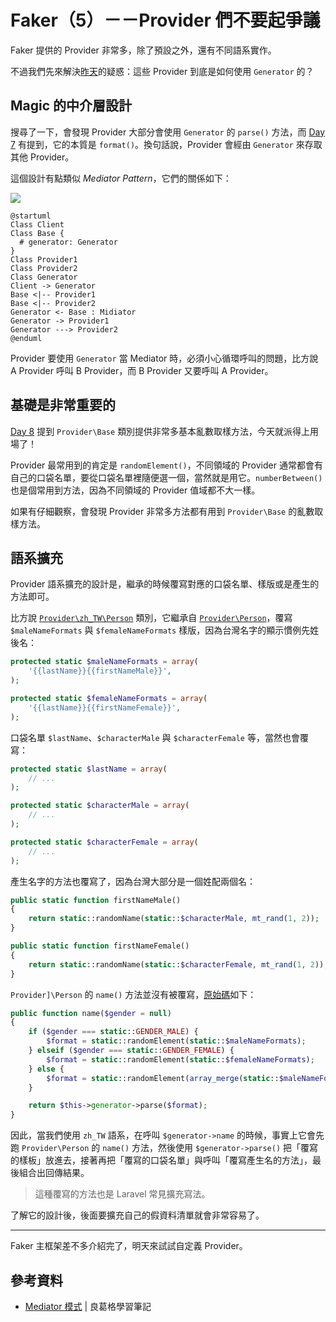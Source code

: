 # Faker（5）－－Provider 們不要起爭議

Faker 提供的 Provider 非常多，除了預設之外，還有不同語系實作。

不過我們先來解決[昨天][Day 9]的疑惑：這些 Provider 到底是如何使用 `Generator` 的？

## Magic 的中介層設計

搜尋了一下，會發現 Provider 大部分會使用 `Generator` 的 `parse()` 方法，而 [Day 7][] 有提到，它的本質是 `format()`。換句話說，Provider 會經由 `Generator` 來存取其他 Provider。

這個設計有點類似 *Mediator Pattern*，它們的關係如下：

![](http://www.plantuml.com/plantuml/png/SoWkIImgAStDuNBEIImkLd3EoKpDAu5od1ABKnMgkHGKb1NIK_DIYn9Byeki5DnXJAvQgBg0eloop9JK8aCqlX6KZz01CLv1rmv936oBJOskBf8vc696N70T2ZQw4ATPAVXcfcI23K580ir6c8Cah8iaOSJba9gN0lGr0000)

```puml
@startuml
Class Client
Class Base {
  # generator: Generator
}
Class Provider1
Class Provider2
Class Generator
Client -> Generator
Base <|-- Provider1
Base <|-- Provider2
Generator <- Base : Midiator
Generator -> Provider1
Generator ---> Provider2
@enduml
```

Provider 要使用 `Generator` 當 Mediator 時，必須小心循環呼叫的問題，比方說 A Provider 呼叫 B Provider，而 B Provider 又要呼叫 A Provider。

## 基礎是非常重要的

[Day 8][] 提到 `Provider\Base` 類別提供非常多基本亂數取樣方法，今天就派得上用場了！

Provider 最常用到的肯定是 `randomElement()`，不同領域的 Provider 通常都會有自己的口袋名單，要從口袋名單裡隨便選一個，當然就是用它。`numberBetween()` 也是個常用到方法，因為不同領域的 Provider 值域都不大一樣。

如果有仔細觀察，會發現 Provider 非常多方法都有用到 `Provider\Base` 的亂數取樣方法。

## 語系擴充

Provider 語系擴充的設計是，繼承的時候覆寫對應的口袋名單、樣版或是產生的方法即可。

比方說 [`Provider\zh_TW\Person`](https://github.com/fzaninotto/Faker/blob/v1.7.1/src/Faker/Provider/zh_TW/Person.php) 類別，它繼承自 [`Provider\Person`](https://github.com/fzaninotto/Faker/blob/v1.7.1/src/Faker/Provider/Person.php)，覆寫 `$maleNameFormats` 與 `$femaleNameFormats` 樣版，因為台灣名字的顯示慣例先姓後名：

```php
protected static $maleNameFormats = array(
    '{{lastName}}{{firstNameMale}}',
);

protected static $femaleNameFormats = array(
    '{{lastName}}{{firstNameFemale}}',
);
```

口袋名單 `$lastName`、`$characterMale` 與 `$characterFemale` 等，當然也會覆寫：

```php
protected static $lastName = array(
    // ...
);

protected static $characterMale = array(
    // ...
);

protected static $characterFemale = array(
    // ...
);
```

產生名字的方法也覆寫了，因為台灣大部分是一個姓配兩個名：

```php
public static function firstNameMale()
{
    return static::randomName(static::$characterMale, mt_rand(1, 2));
}

public static function firstNameFemale()
{
    return static::randomName(static::$characterFemale, mt_rand(1, 2));
}
```

`Provider]\Person` 的 `name()` 方法並沒有被覆寫，[原始碼](https://github.com/fzaninotto/Faker/blob/v1.7.1/src/Faker/Provider/Person.php#L47-L58)如下：

```php
public function name($gender = null)
{
    if ($gender === static::GENDER_MALE) {
        $format = static::randomElement(static::$maleNameFormats);
    } elseif ($gender === static::GENDER_FEMALE) {
        $format = static::randomElement(static::$femaleNameFormats);
    } else {
        $format = static::randomElement(array_merge(static::$maleNameFormats, static::$femaleNameFormats));
    }

    return $this->generator->parse($format);
}
```

因此，當我們使用 `zh_TW` 語系，在呼叫 `$generator->name` 的時候，事實上它會先跑 `Provider\Person` 的 `name()` 方法，然後使用 `$generator->parse()` 把「覆寫的樣板」放進去，接著再把「覆寫的口袋名單」與呼叫「覆寫產生名的方法」，最後組合出回傳結果。

> 這種覆寫的方法也是 Laravel 常見擴充寫法。

了解它的設計後，後面要擴充自己的假資料清單就會非常容易了。

---

Faker 主框架差不多介紹完了，明天來試試自定義 Provider。

## 參考資料

* [Mediator 模式](https://openhome.cc/Gossip/DesignPattern/MediatorPattern.htm) | 良葛格學習筆記

[Day 7]: day07.md
[Day 8]: day08.md
[Day 9]: day09.md
